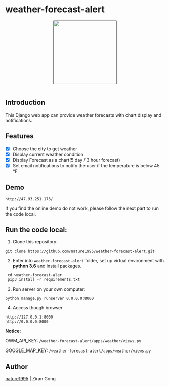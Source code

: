 # weather-forecast-alert

<div align="center">
    <a href=""><img src="https://i.loli.net/2019/03/02/5c79e69702a5f.png" width="200" hegiht="200"/></a>
</div>
<br>

## Introduction  
This Django web app can provide weather forecasts with chart display and notifications.

## Features  
- [x] Choose the city to get weather
- [X] Display current weather condition
- [x] Display Forecast as a chart(5 day / 3 hour forecast)
- [x] Set email notifications to notify the user if the temperature is below 45 °F

## Demo
```
http://47.93.251.173/  
```
If you find the online demo do not work, please follow the next part to run the code local.

## Run the code local:  
1. Clone this repository:
```
git clone https://github.com/nature1995/weather-forecast-alert.git
```
2. Enter into `weather-forecast-alert`  folder, set up virtual environment with **python 3.6** and install packages.
```
 cd weather-forecast-aler
 pip3 install -r requirements.txt
```
3. Run server on your own computer:
```
python manage.py runserver 0.0.0.0:8000
```
4. Access though browser
```
http://127.0.0.1:8000
http://0.0.0.0:8000
```
**Notice:**

OWM_API_KEY: `/weather-forecast-alert/apps/weather/views.py`

GOOGLE_MAP_KEY: `/weather-forecast-alert/apps/weather/views.py`

## Author  
[nature1995](https://github.com/nature1995) | Ziran Gong


